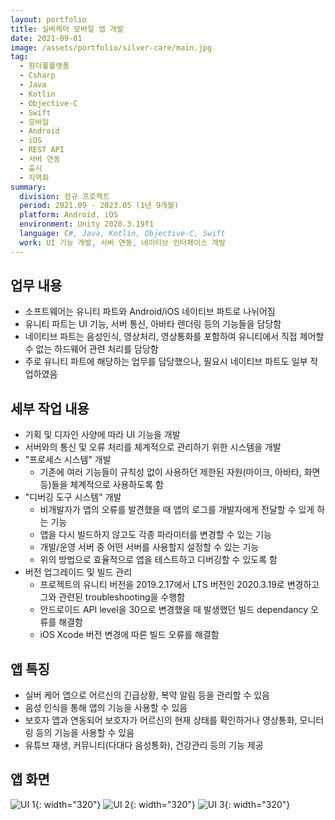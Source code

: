 ```yaml
---
layout: portfolio
title: 실버케어 모바일 앱 개발
date: 2021-09-01
image: /assets/portfolio/silver-care/main.jpg
tag:
  - 원더풀플랫폼
  - Csharp
  - Java
  - Kotlin
  - Objective-C
  - Swift
  - 모바일
  - Android
  - iOS
  - REST API
  - 서버 연동
  - 출시
  - 지역화
summary:
  division: 정규 프로젝트
  period: 2021.09 - 2023.05 (1년 9개월)
  platform: Android, iOS
  environment: Unity 2020.3.19f1
  language: C#, Java, Kotlin, Objective-C, Swift
  work: UI 기능 개발, 서버 연동, 네이티브 인터페이스 개발
---
```


## 업무 내용

* 소프트웨어는 유니티 파트와 Android/iOS 네이티브 파트로 나뉘어짐
* 유니티 파트는 UI 기능, 서버 통신, 아바타 렌더링 등의 기능들을 담당함
* 네이티브 파트는 음성인식, 영상처리, 영상통화를 포함하여 유니티에서 직접 제어할 수 없는 하드웨어 관련 처리를 담당함
* 주로 유니티 파트에 해당하는 업무를 담당했으나, 필요시 네이티브 파트도 일부 작업하였음

## 세부 작업 내용

* 기획 및 디자인 사양에 따라 UI 기능을 개발
* 서버와의 통신 및 오류 처리를 체계적으로 관리하기 위한 시스템을 개발
* "프로세스 시스템" 개발
  * 기존에 여러 기능들이 규칙성 없이 사용하던 제한된 자원(마이크, 아바타, 화면 등)들을 체계적으로 사용하도록 함
* "디버깅 도구 시스템" 개발
  * 비개발자가 앱의 오류를 발견했을 때 앱의 로그를 개발자에게 전달할 수 있게 하는 기능
  * 앱을 다시 빌드하지 않고도 각종 파라미터를 변경할 수 있는 기능
  * 개발/운영 서버 중 어떤 서버를 사용할지 설정할 수 있는 기능
  * 위의 방법으로 효율적으로 앱을 테스트하고 디버깅할 수 있도록 함
* 버전 업그레이드 및 빌드 관리
  * 프로젝트의 유니티 버전을 2019.2.17에서 LTS 버전인 2020.3.19로 변경하고 그와 관련된 troubleshooting을 수행함
  * 안드로이드 API level을 30으로 변경했을 때 발생했던 빌드 dependancy 오류를 해결함
  * iOS Xcode 버전 변경에 따른 빌드 오류를 해결함

## 앱 특징

* 실버 케어 앱으로 어르신의 긴급상황, 복약 알림 등을 관리할 수 있음
* 음성 인식을 통해 앱의 기능을 사용할 수 있음
* 보호자 앱과 연동되어 보호자가 어르신의 현재 상태를 확인하거나 영상통화, 모니터링 등의 기능을 사용할 수 있음
* 유튜브 재생, 커뮤니티(다대다 음성통화), 건강관리 등의 기능 제공

## 앱 화면

![UI 1]({{site.baseurl}}/assets/portfolio/silver-care/ui-01.jpg){: width="320"}
![UI 2]({{site.baseurl}}/assets/portfolio/silver-care/ui-02.jpg){: width="320"}
![UI 3]({{site.baseurl}}/assets/portfolio/silver-care/ui-03.jpg){: width="320"}
